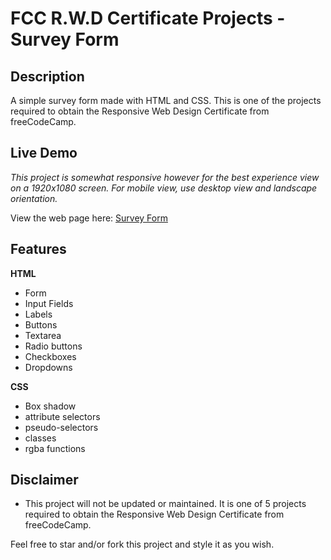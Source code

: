 # FCC R.W.D Certificate Projects - Survey Form

## Description

A simple survey form made with HTML and CSS. This is one of the projects required to obtain the Responsive Web Design Certificate from freeCodeCamp.

## Live Demo

_This project is somewhat responsive however for the best experience view on a 1920x1080 screen. For mobile view, use desktop view and landscape orientation._

View the web page here: [Survey Form](https://quintincodes.github.io/Projects-Survey_Form/)

## Features

**HTML**

- Form
- Input Fields
- Labels
- Buttons
- Textarea
- Radio buttons
- Checkboxes
- Dropdowns

**CSS**

- Box shadow
- attribute selectors
- pseudo-selectors
- classes
- rgba functions

## Disclaimer

- This project will not be updated or maintained. It is one of 5 projects required to obtain the Responsive Web Design Certificate from freeCodeCamp.

Feel free to star and/or fork this project and style it as you wish.

